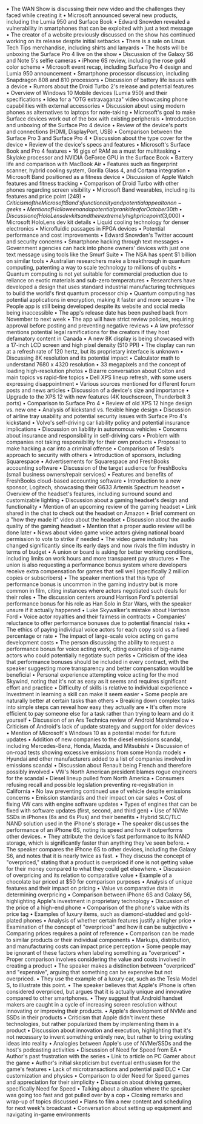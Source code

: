 • The WAN Show is discussing their new video and the challenges they faced while creating it
• Microsoft announced several new products, including the Lumia 950 and Surface Book
• Edward Snowden revealed a vulnerability in smartphones that can be exploited with just a text message
• The creator of a website previously discussed on the show has continued working on its release despite initial setbacks
• There is a sale on Linus Tech Tips merchandise, including shirts and lanyards
• The hosts will be unboxing the Surface Pro 4 live on the show
• Discussion of the Galaxy S6 and Note 5's selfie cameras
• iPhone 6S review, including the rose gold color scheme
• Microsoft event recap, including Surface Pro 4 design and Lumia 950 announcement
• Smartphone processor discussion, including Snapdragon 808 and 810 processors
• Discussion of battery life issues with a device
• Rumors about the Droid Turbo 2's release and potential features
• Overview of Windows 10 Mobile devices (Lumia 950) and their specifications
• Idea for a "OTG extravaganza" video showcasing phone capabilities with external accessories
• Discussion about using modern phones as alternatives to laptops for note-taking
• Microsoft's goal to make Surface devices work out of the box with existing peripherals
• Introduction and unboxing of the Surface Pro 4 device
• Review of the device's ports and connections (HDMI, DisplayPort, USB)
• Comparison between the Surface Pro 3 and Surface Pro 4
• Discussion about the type cover for the device
• Review of the device's specs and features
• Microsoft's Surface Book and Pro 4 features
• 16 gigs of RAM as a must for multitasking
• Skylake processor and NVIDIA GeForce GPU in the Surface Book
• Battery life and comparison with MacBook Air
• Features such as fingerprint scanner, hybrid cooling system, Gorilla Glass 4, and Cortana integration
• Microsoft Band positioned as a fitness device
• Discussion of Apple Watch features and fitness tracking
• Comparison of Droid Turbo with other phones regarding screen visibility
• Microsoft Band wearables, including its features and price point ($249)
• Criticism of the Microsoft Band's functionality and potential appeal to non-geeks
• Mention of Halloween and a potential prank idea for October 30th
• Discussion of HoloLens dev kits and their extremely high price point ($3,000)
• Microsoft HoloLens dev kit details
• Liquid cooling technology for denser electronics
• Microfluidic passages in FPGA devices
• Potential performance and cost improvements
• Edward Snowden's Twitter account and security concerns
• Smartphone hacking through text messages
• Government agencies can hack into phone owners' devices with just one text message using tools like the Smurf Suite
• The NSA has spent $1 billion on similar tools
• Australian researchers make a breakthrough in quantum computing, patenting a way to scale technology to millions of qubits
• Quantum computing is not yet suitable for commercial production due to reliance on exotic materials and sub-zero temperatures
• Researchers have developed a design that uses standard industrial manufacturing techniques to build the world's first quantum processor chip
• Quantum computing has potential applications in encryption, making it faster and more secure
• The People app is still being developed despite its website and social media being inaccessible
• The app's release date has been pushed back from November to next week
• The app will have strict review policies, requiring approval before posting and preventing negative reviews
• A law professor mentions potential legal ramifications for the creators if they host defamatory content in Canada
• A new 8K display is being showcased with a 17-inch LCD screen and high pixel density (510 PPI) 
• The display can run at a refresh rate of 120 hertz, but its proprietary interface is unknown
• Discussing 8K resolution and its potential impact
• Calculator math to understand 7680 x 4320 resolution
• 33 megapixels and the concept of loading high-resolution photos
• Bizarre conversation about Colton and main topics vs rapid-fire topics
• Dell XPS lineup refresh, with some users expressing disappointment
• Various sources mentioned for different forum posts and news articles
• Discussion of a device's size and importance
• Upgrade to the XPS 12 with new features (4K touchscreen, Thunderbolt 3 ports)
• Comparison to Surface Pro 4
• Review of old XPS 12 hinge design vs. new one
• Analysis of kickstand vs. flexible hinge design
• Discussion of airline tray usability and potential security issues with Surface Pro 4's kickstand
• Volvo's self-driving car liability policy and potential insurance implications
• Discussion on liability in autonomous vehicles
• Concerns about insurance and responsibility in self-driving cars
• Problem with companies not taking responsibility for their own products
• Proposal to make hacking a car into a criminal offense
• Comparison of Tesla's approach to security with others
• Introduction of sponsors, including Squarespace
• Advertisements for Squarespace and FreshBooks accounting software
• Discussion of the target audience for FreshBooks (small business owners/repair services)
• Features and benefits of FreshBooks cloud-based accounting software
• Introduction to a new sponsor, Logitech, showcasing their G633 Artemis Spectrum headset
• Overview of the headset's features, including surround sound and customizable lighting
• Discussion about a gaming headset's design and functionality
• Mention of an upcoming review of the gaming headset
• Link shared in the chat to check out the headset on Amazon
• Brief comment on a "how they made it" video about the headset
• Discussion about the audio quality of the gaming headset
• Mention that a proper audio review will be done later
• News about video game voice actors giving national board permission to vote to strike if needed
• The video game industry has changed significantly since its early days and now rivals the film industry in terms of budget
• A union or board is asking for better working conditions, including limits on work hours and more transparent pay structures
• The union is also requesting a performance bonus system where developers receive extra compensation for games that sell well (specifically 2 million copies or subscribers)
• The speaker mentions that this type of performance bonus is uncommon in the gaming industry but is more common in film, citing instances where actors negotiated such deals for their roles
• The discussion centers around Harrison Ford's potential performance bonus for his role as Han Solo in Star Wars, with the speaker unsure if it actually happened
• Luke Skywalker's mistake about Harrison Ford
• Voice actor royalties and their fairness in contracts
• Companies' reluctance to offer performance bonuses due to potential financial risks
• The ethics of paying individual voice actors for each copy sold vs a fixed percentage or rate
• The impact of large-scale voice acting on game development costs
• The person discussing the ability to request a performance bonus for voice acting work, citing examples of big-name actors who could potentially negotiate such perks
• Criticism of the idea that performance bonuses should be included in every contract, with the speaker suggesting more transparency and better compensation would be beneficial
• Personal experience attempting voice acting for the mod Skywind, noting that it's not as easy as it seems and requires significant effort and practice
• Difficulty of skills is relative to individual experience
• Investment in learning a skill can make it seem easier
• Some people are naturally better at certain tasks than others
• Breaking down complex tasks into simple steps can reveal how easy they actually are
• It's often more efficient to pay someone else for a task rather than trying to learn and do it yourself
• Discussion of an Ars Technica review of Android Marshmallow
• Criticism of Android's lack of update strategy and support for older devices
• Mention of Microsoft's Windows 10 as a potential model for future updates
• Addition of new companies to the diesel emissions scandal, including Mercedes-Benz, Honda, Mazda, and Mitsubishi
• Discussion of on-road tests showing excessive emissions from some Honda models
• Hyundai and other manufacturers added to a list of companies involved in emissions scandal
• Discussion about Renault being French and therefore possibly involved
• VW's North American president blames rogue engineers for the scandal
• Diesel lineup pulled from North America
• Consumers refusing recall and possible legislation preventing re-registration in California
• No law preventing continued use of vehicle despite emissions concerns
• Emission standards and their impact on car sales
• Cost of fixing VW cars with engine software updates
• Types of engines that can be fixed with software updates (first, second, and third gen)
• Use of NVMe SSDs in iPhones (6s and 6s Plus) and their benefits
• Hybrid SLC/TLC NAND solution used in the iPhone's storage
• The speaker discusses the performance of an iPhone 6S, noting its speed and how it outperforms other devices.
• They attribute the device's fast performance to its NAND storage, which is significantly faster than anything they've seen before.
• The speaker compares the iPhone 6S to other devices, including the Galaxy S6, and notes that it is nearly twice as fast.
• They discuss the concept of "overpriced," stating that a product is overpriced if one is not getting value for their money compared to what they could get elsewhere.
• Discussion of overpricing and its relation to comparative value
• Example of a chocolate bar priced at $50 for comparison purposes
• Analysis of unique features and their impact on pricing
• Value vs comparative data in determining overpricing
• Comparison between iPhone 6S and Galaxy S6, highlighting Apple's investment in proprietary technology
• Discussion of the price of a high-end phone
• Comparison of the phone's value with its price tag
• Examples of luxury items, such as diamond-studded and gold-plated phones
• Analysis of whether certain features justify a higher price
• Examination of the concept of "overpriced" and how it can be subjective
• Comparing prices requires a point of reference
• Comparison can be made to similar products or their individual components
• Markups, distribution, and manufacturing costs can impact price perception
• Some people may be ignorant of these factors when labeling something as "overpriced"
• Proper comparison involves considering the value and costs involved in creating a product
• The speaker makes a distinction between "overpriced" and "expensive", arguing that something can be expensive but not overpriced.
• They use the example of a luxury car, such as the Tesla Model S, to illustrate this point.
• The speaker believes that Apple's iPhone is often considered overpriced, but argues that it is actually unique and innovative compared to other smartphones.
• They suggest that Android handset makers are caught in a cycle of increasing screen resolution without innovating or improving their products.
• Apple's development of NVMe and SSDs in their products
• Criticism that Apple didn't invent these technologies, but rather popularized them by implementing them in a product
• Discussion about innovation and execution, highlighting that it's not necessary to invent something entirely new, but rather to bring existing ideas into reality
• Analogies between Apple's use of NVMe/SSDs and the host's podcasting activities
• Discussion of Need for Speed from EA
• Author's past frustration with the series
• Link to article on PC Gamer about the game
• Author's initial skepticism but eventual enthusiasm for the game's features
• Lack of microtransactions and potential paid DLC
• Car customization and physics
• Comparison to older Need for Speed games and appreciation for their simplicity
• Discussion about driving games, specifically Need for Speed
• Talking about a situation where the speaker was going too fast and got pulled over by a cop
• Closing remarks and wrap-up of topics discussed
• Plans to film a new content and scheduling for next week's broadcast
• Conversation about setting up equipment and navigating in-game environments